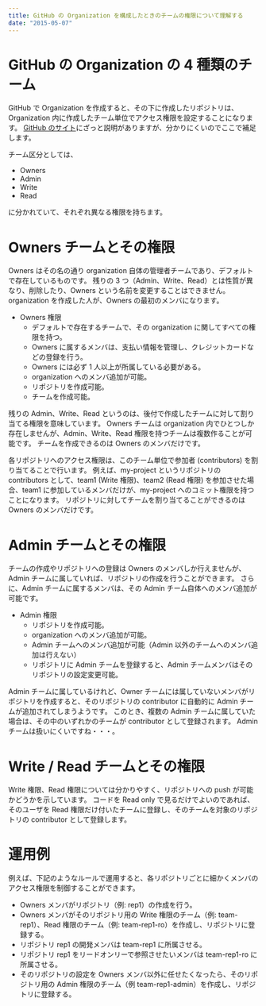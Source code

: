 ```yaml
---
title: GitHub の Organization を構成したときのチームの権限について理解する
date: "2015-05-07"
---
```


GitHub の Organization の 4 種類のチーム
====

GitHub で Organization を作成すると、その下に作成したリポジトリは、Organization 内に作成したチーム単位でアクセス権限を設定することになります。
[GitHub のサイト](https://help.github.com/articles/permission-levels-for-an-organization-repository/)にざっと説明がありますが、分かりにくいのでここで補足します。

チーム区分としては、

  * Owners
  * Admin
  * Write
  * Read

に分かれていて、それぞれ異なる権限を持ちます。

Owners チームとその権限
====

Owners はその名の通り organization 自体の管理者チームであり、デフォルトで存在しているものです。
残りの 3 つ（Admin、Write、Read）とは性質が異なり、削除したり、Owners という名前を変更することはできません。
organization を作成した人が、Owners の最初のメンバになります。

* Owners 権限
  * デフォルトで存在するチームで、その organization に関してすべての権限を持つ。
  * Owners に属するメンバは、支払い情報を管理し、クレジットカードなどの登録を行う。
  * Owners には必ず 1 人以上が所属している必要がある。
  * organization へのメンバ追加が可能。
  * リポジトリを作成可能。
  * チームを作成可能。

残りの Admin、Write、Read というのは、後付で作成したチームに対して割り当てる権限を意味しています。
Owners チームは organization 内でひとつしか存在しませんが、Admin、Write、Read 権限を持つチームは複数作ることが可能です。
チームを作成できるのは Owners のメンバだけです。

各リポジトリへのアクセス権限は、このチーム単位で参加者 (contributors) を割り当てることで行います。
例えば、my-project というリポジトリの contributors として、team1 (Write 権限)、team2 (Read 権限) を参加させた場合、team1 に参加しているメンバだけが、my-project へのコミット権限を持つことになります。
リポジトリに対してチームを割り当てることができるのは Owners のメンバだけです。

Admin チームとその権限
====

チームの作成やリポジトリへの登録は Owners のメンバしか行えませんが、Admin チームに属していれば、リポジトリの作成を行うことができます。
さらに、Admin チームに属するメンバは、その Admin チーム自体へのメンバ追加が可能です。

* Admin 権限
  * リポジトリを作成可能。
  * organization へのメンバ追加が可能。
  * Admin チームへのメンバ追加が可能（Admin 以外のチームへのメンバ追加は行えない）
  * リポジトリに Admin チームを登録すると、Admin チームメンバはそのリポジトリの設定変更可能。

Admin チームに属しているけれど、Owner チームには属していないメンバがリポジトリを作成すると、そのリポジトリの contributor に自動的に Admin チームが追加されてしまうようです。
このとき、複数の Admin チームに属していた場合は、その中のいずれかのチームが contributor として登録されます。
Admin チームは扱いにくいですね・・・。

Write / Read チームとその権限
====
Write 権限、Read 権限については分かりやすく、リポジトリへの push が可能かどうかを示しています。
コードを Read only で見るだけでよいのであれば、そのユーザを Read 権限だけ付いたチームに登録し、そのチームを対象のリポジトリの contributor として登録します。


運用例
====

例えば、下記のようなルールで運用すると、各リポジトリごとに細かくメンバのアクセス権限を制御することができます。

  * Owners メンバがリポジトリ（例: rep1）の作成を行う。
  * Owners メンバがそのリポジトリ用の Write 権限のチーム（例: team-rep1）、Read 権限のチーム（例: team-rep1-ro）を作成し、リポジトリに登録する。
  * リポジトリ rep1 の開発メンバは team-rep1 に所属させる。
  * リポジトリ rep1 をリードオンリーで参照させたいメンバは team-rep1-ro に所属させる。
  * そのリポジトリの設定を Owners メンバ以外に任せたくなったら、そのリポジトリ用の Admin 権限のチーム（例 team-rep1-admin）を作成し、リポジトリに登録する。
